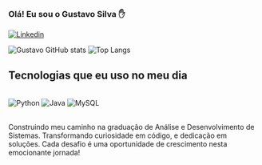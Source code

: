 
### Olá! Eu sou o Gustavo Silva ✋

[![Linkedin](https://img.shields.io/badge/LinkedIn-0077B5?style=for-the-badge&logo=linkedin&logoColor=white)](https://www.linkedin.com/in/gustavo-henrique-da-silva-ab272123a/)

![Gustavo GitHub stats](https://github-readme-stats.vercel.app/api?username=GustavoSilva25&show_icons=true&theme=dracula) 
![Top Langs](https://github-readme-stats.vercel.app/api/top-langs/?username=GustavoSilva25&layout=compact)


## Tecnologias que eu uso no meu dia

<div style="display: inline_block"><br/>
    <img aling="center" alt="Python" src="https://img.shields.io/badge/Python-3776AB?style=for-the-badge&logo=python&logoColor=white" />
    <img aling="center" alt="Java" src="https://img.shields.io/badge/java-%23ED8B00.svg?style=for-the-badge&logo=openjdk&logoColor=white" />
    <img aling="center" alt="MySQL" src="https://img.shields.io/badge/mysql-%2300f.svg?style=for-the-badge&logo=mysql&logoColor=white" />

</div><br/>

Construindo meu caminho na graduação de Análise e Desenvolvimento de Sistemas. Transformando curiosidade em código, e dedicação em soluções. Cada desafio é uma oportunidade de crescimento nesta emocionante jornada!
